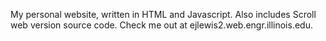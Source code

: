 My personal website, written in HTML and Javascript. Also includes Scroll web version source code.
Check me out at ejlewis2.web.engr.illinois.edu.
